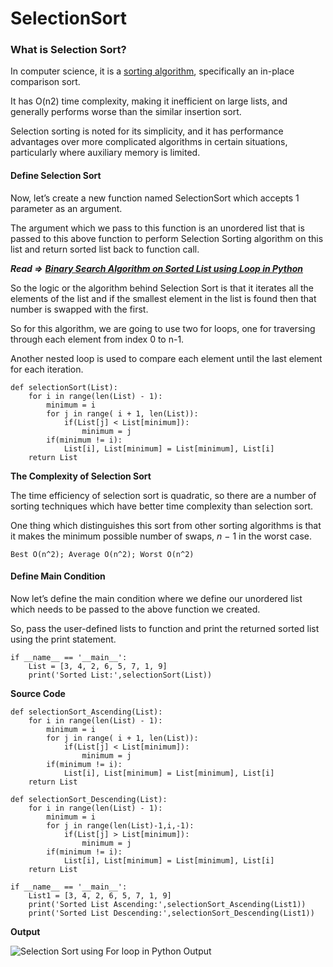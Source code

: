 SelectionSort
=============

### What is Selection Sort?

In computer science, it is a [sorting algorithm](https://en.wikipedia.org/wiki/Selection_sort), specifically an in-place comparison sort.

It has O(n2) time complexity, making it inefficient on large lists, and generally performs worse than the similar insertion sort.

Selection sorting is noted for its simplicity, and it has performance advantages over more complicated algorithms in certain situations, particularly where auxiliary memory is limited.

#### Define Selection Sort

Now, let’s create a new function named SelectionSort which accepts 1 parameter as an argument.

The argument which we pass to this function is an unordered list that is passed to this above function to perform Selection Sorting algorithm on this list and return sorted list back to function call.

***Read =&gt;*** [***Binary Search Algorithm on Sorted List using Loop in Python***](https://codezup.com//binary-search-algorithm-sorted-list-loop-python/)

So the logic or the algorithm behind Selection Sort is that it iterates all the elements of the list and if the smallest element in the list is found then that number is swapped with the first.

So for this algorithm, we are going to use two for loops, one for traversing through each element from index 0 to n-1.

Another nested loop is used to compare each element until the last element for each iteration.

    def selectionSort(List):
        for i in range(len(List) - 1):
            minimum = i
            for j in range( i + 1, len(List)):
                if(List[j] < List[minimum]):
                    minimum = j
            if(minimum != i):
                List[i], List[minimum] = List[minimum], List[i]
        return List

**The Complexity of Selection Sort**

The time efficiency of selection sort is quadratic, so there are a number of sorting techniques which have better time complexity than selection sort.

One thing which distinguishes this sort from other sorting algorithms is that it makes the minimum possible number of swaps, *n* − 1 in the worst case.

    Best O(n^2); Average O(n^2); Worst O(n^2)

#### Define Main Condition

Now let’s define the main condition where we define our unordered list which needs to be passed to the above function we created.

So, pass the user-defined lists to function and print the returned sorted list using the print statement.

    if __name__ == '__main__':
        List = [3, 4, 2, 6, 5, 7, 1, 9]
        print('Sorted List:',selectionSort(List))

**Source Code**

    def selectionSort_Ascending(List):
        for i in range(len(List) - 1):
            minimum = i
            for j in range( i + 1, len(List)):
                if(List[j] < List[minimum]):
                    minimum = j
            if(minimum != i):
                List[i], List[minimum] = List[minimum], List[i]
        return List

    def selectionSort_Descending(List):
        for i in range(len(List) - 1):
            minimum = i
            for j in range(len(List)-1,i,-1):
                if(List[j] > List[minimum]):
                    minimum = j
            if(minimum != i):
                List[i], List[minimum] = List[minimum], List[i]
        return List

    if __name__ == '__main__':
        List1 = [3, 4, 2, 6, 5, 7, 1, 9]
        print('Sorted List Ascending:',selectionSort_Ascending(List1))
        print('Sorted List Descending:',selectionSort_Descending(List1))

**Output**

![Selection Sort using For loop in Python Output](https://i2.wp.com/codezup.com/wp-content/uploads/2020/01/Selection-Sort-using-For-loop-in-Python-Output.png?resize=665%2C129&ssl=1)
